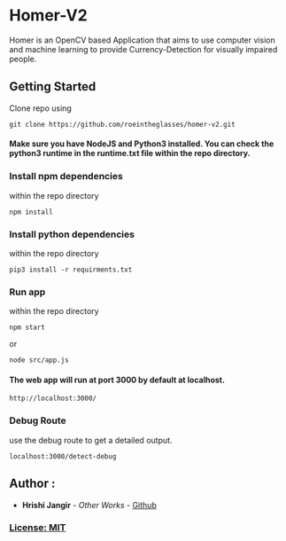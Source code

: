 # Homer-V2



Homer is an OpenCV based Application that aims to use computer vision and machine learning to provide Currency-Detection for visually impaired people.

## Getting Started  

Clone repo using

```
git clone https://github.com/roeintheglasses/homer-v2.git
```

#### Make sure you have NodeJS and Python3 installed. You can check the python3 runtime in the runtime.txt file within the repo directory.

### Install npm dependencies

within the repo directory

```
npm install
```

### Install python dependencies

within the repo directory

```
pip3 install -r requirments.txt
```

### Run app

within the repo directory

```
npm start
```
or
```
node src/app.js
```

#### The web app will run at port 3000 by default at localhost.

```
http://localhost:3000/
```


### Debug Route

use the debug route to get a detailed output.

```
localhost:3000/detect-debug

```

## Author :

*  **Hrishi Jangir** - *Other Works* - [Github](https://github.com/roeintheglasses)

### [License: MIT](LICENSE.md)  
